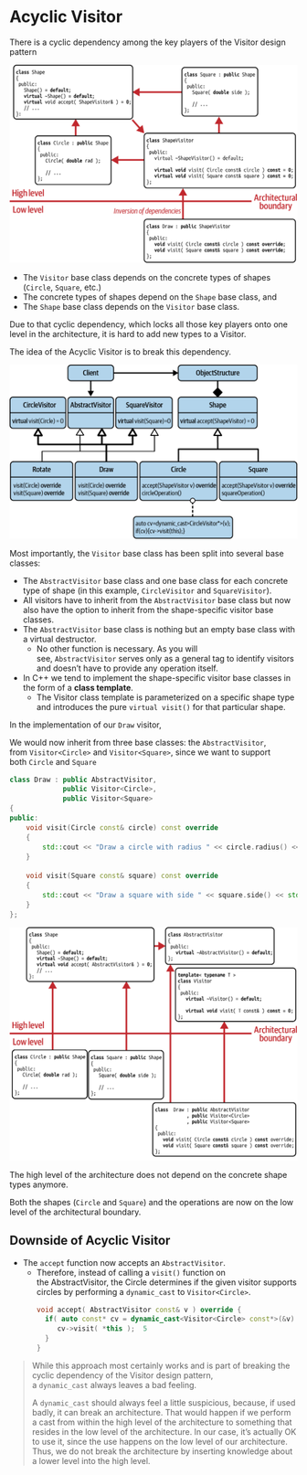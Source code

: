 # Acyclic Visitor

There is a cyclic dependency among the key players of the Visitor design pattern

![Cyclic Dependency](../CyclicVisitor/images/VisitorCyclicDependency.png)

- The `Visitor` base class depends on the concrete types of shapes (`Circle`, `Square`, etc.)
- The concrete types of shapes depend on the `Shape` base class, and
- The `Shape` base class depends on the `Visitor` base class.

Due to that cyclic dependency, which locks all those key players onto one level in the architecture, it is hard to add new types to a Visitor. 

The idea of the Acyclic Visitor is to break this dependency.

![Acyclic Dependency](./images/AcyclicShapeVisitor.png)

Most importantly, the `Visitor` base class has been split into several base classes: 

- The `AbstractVisitor` base class and one base class for each concrete type of shape (in this example, `CircleVisi⁠tor` and `SquareVisitor`).
- All visitors have to inherit from the `AbstractVisitor` base class but now also have the option to inherit from the shape-specific visitor base classes.
- The `AbstractVisitor` base class is nothing but an empty base class with a virtual destructor. 
  - No other function is necessary. As you will see, `AbstractVisitor` serves only as a general tag to identify visitors and doesn’t have to provide any operation itself. 
- In C++ we tend to implement the shape-specific visitor base classes in the form of a **class template**.
  - The Visitor class template is parameterized on a specific shape type and introduces the pure `virtual visit()` for that particular shape.

In the implementation of our `Draw` visitor, 

We would now inherit from three base classes: the `AbstractVisitor`, from `Visitor<Circle>` and `Visitor<Square>`, since we want to support both `Circle` and `Square`
```c++
class Draw : public AbstractVisitor,
             public Visitor<Circle>,
             public Visitor<Square>
{
public:
    void visit(Circle const& circle) const override
    {
        std::cout << "Draw a circle with radius " << circle.radius() << std::endl;
    }

    void visit(Square const& square) const override
    {
        std::cout << "Draw a square with side " << square.side() << std::endl;
    }
};
```

![Acyclic Visitor Architecture](./images/CyclicShapeVisitorArchitecture.png)

The high level of the architecture does not depend on the concrete shape types anymore. 

Both the shapes (`Circle` and `Square`) and the operations are now on the low level of the architectural boundary.

## Downside of Acyclic Visitor

- The `accept` function now accepts an `AbstractVisitor`.
  - Therefore, instead of calling a `visit()` function on the AbstractVisitor, the Circle determines if the given visitor supports circles by performing a `dynamic_cast` to `Visitor<Circle>`.
    ```c++
    void accept( AbstractVisitor const& v ) override {
      if( auto const* cv = dynamic_cast<Visitor<Circle> const*>(&v) ) {
         cv->visit( *this );  5
      }
    }
    ```

> While this approach most certainly works and is part of breaking the cyclic dependency of the Visitor design pattern, a `dynamic_cast` always leaves a bad feeling. 
> 
> A `dynamic_cast` should always feel a little suspicious, because, if used badly, it can break an architecture. 
That would happen if we perform a cast from within the high level of the architecture to something that resides in the low level of the architecture.⁠
In our case, it’s actually OK to use it, since the use happens on the low level of our architecture. 
Thus, we do not break the architecture by inserting knowledge about a lower level into the high level.